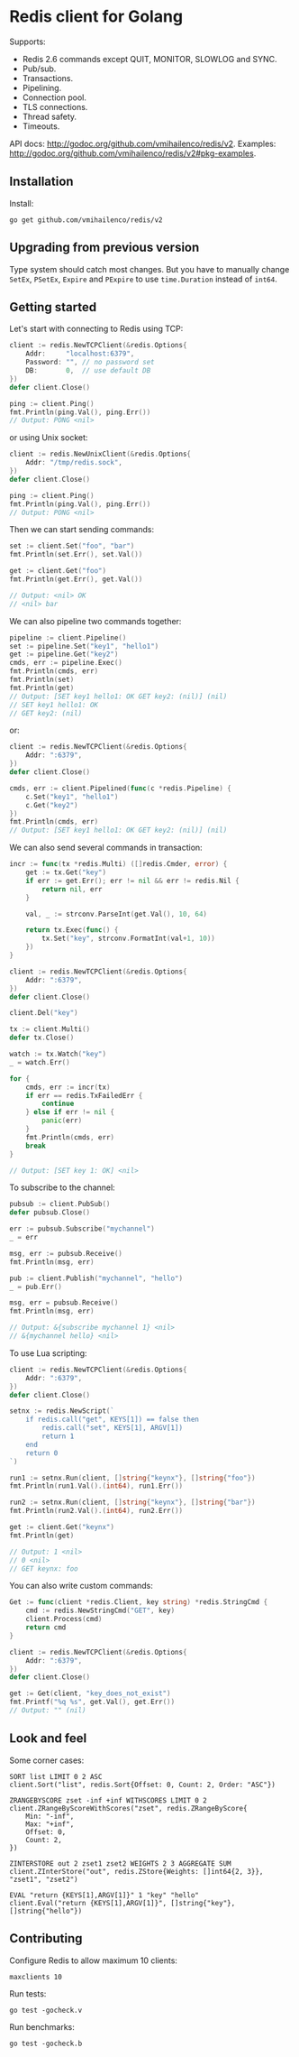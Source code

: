 Redis client for Golang
=======================

Supports:

- Redis 2.6 commands except QUIT, MONITOR, SLOWLOG and SYNC.
- Pub/sub.
- Transactions.
- Pipelining.
- Connection pool.
- TLS connections.
- Thread safety.
- Timeouts.

API docs: http://godoc.org/github.com/vmihailenco/redis/v2.
Examples: http://godoc.org/github.com/vmihailenco/redis/v2#pkg-examples.

Installation
------------

Install:

    go get github.com/vmihailenco/redis/v2

Upgrading from previous version
-------------------------------

Type system should catch most changes. But you have to manually change `SetEx`, `PSetEx`, `Expire` and `PExpire` to use `time.Duration` instead of `int64`.

Getting started
---------------

Let's start with connecting to Redis using TCP:

```go
client := redis.NewTCPClient(&redis.Options{
	Addr:     "localhost:6379",
	Password: "", // no password set
	DB:       0,  // use default DB
})
defer client.Close()

ping := client.Ping()
fmt.Println(ping.Val(), ping.Err())
// Output: PONG <nil>
```

or using Unix socket:

```go
client := redis.NewUnixClient(&redis.Options{
	Addr: "/tmp/redis.sock",
})
defer client.Close()

ping := client.Ping()
fmt.Println(ping.Val(), ping.Err())
// Output: PONG <nil>
```

Then we can start sending commands:

```go
set := client.Set("foo", "bar")
fmt.Println(set.Err(), set.Val())

get := client.Get("foo")
fmt.Println(get.Err(), get.Val())

// Output: <nil> OK
// <nil> bar
```

We can also pipeline two commands together:

```go
pipeline := client.Pipeline()
set := pipeline.Set("key1", "hello1")
get := pipeline.Get("key2")
cmds, err := pipeline.Exec()
fmt.Println(cmds, err)
fmt.Println(set)
fmt.Println(get)
// Output: [SET key1 hello1: OK GET key2: (nil)] (nil)
// SET key1 hello1: OK
// GET key2: (nil)
```

or:

```go
client := redis.NewTCPClient(&redis.Options{
	Addr: ":6379",
})
defer client.Close()

cmds, err := client.Pipelined(func(c *redis.Pipeline) {
	c.Set("key1", "hello1")
	c.Get("key2")
})
fmt.Println(cmds, err)
// Output: [SET key1 hello1: OK GET key2: (nil)] (nil)
```

We can also send several commands in transaction:

```go
incr := func(tx *redis.Multi) ([]redis.Cmder, error) {
	get := tx.Get("key")
	if err := get.Err(); err != nil && err != redis.Nil {
		return nil, err
	}

	val, _ := strconv.ParseInt(get.Val(), 10, 64)

	return tx.Exec(func() {
		tx.Set("key", strconv.FormatInt(val+1, 10))
	})
}

client := redis.NewTCPClient(&redis.Options{
	Addr: ":6379",
})
defer client.Close()

client.Del("key")

tx := client.Multi()
defer tx.Close()

watch := tx.Watch("key")
_ = watch.Err()

for {
	cmds, err := incr(tx)
	if err == redis.TxFailedErr {
		continue
	} else if err != nil {
		panic(err)
	}
	fmt.Println(cmds, err)
	break
}

// Output: [SET key 1: OK] <nil>
```

To subscribe to the channel:

```go
pubsub := client.PubSub()
defer pubsub.Close()

err := pubsub.Subscribe("mychannel")
_ = err

msg, err := pubsub.Receive()
fmt.Println(msg, err)

pub := client.Publish("mychannel", "hello")
_ = pub.Err()

msg, err = pubsub.Receive()
fmt.Println(msg, err)

// Output: &{subscribe mychannel 1} <nil>
// &{mychannel hello} <nil>
```

To use Lua scripting:

```go
client := redis.NewTCPClient(&redis.Options{
	Addr: ":6379",
})
defer client.Close()

setnx := redis.NewScript(`
    if redis.call("get", KEYS[1]) == false then
        redis.call("set", KEYS[1], ARGV[1])
        return 1
    end
    return 0
`)

run1 := setnx.Run(client, []string{"keynx"}, []string{"foo"})
fmt.Println(run1.Val().(int64), run1.Err())

run2 := setnx.Run(client, []string{"keynx"}, []string{"bar"})
fmt.Println(run2.Val().(int64), run2.Err())

get := client.Get("keynx")
fmt.Println(get)

// Output: 1 <nil>
// 0 <nil>
// GET keynx: foo
```

You can also write custom commands:

```go
Get := func(client *redis.Client, key string) *redis.StringCmd {
	cmd := redis.NewStringCmd("GET", key)
	client.Process(cmd)
	return cmd
}

client := redis.NewTCPClient(&redis.Options{
	Addr: ":6379",
})
defer client.Close()

get := Get(client, "key_does_not_exist")
fmt.Printf("%q %s", get.Val(), get.Err())
// Output: "" (nil)
```

Look and feel
-------------

Some corner cases:

    SORT list LIMIT 0 2 ASC
    client.Sort("list", redis.Sort{Offset: 0, Count: 2, Order: "ASC"})

    ZRANGEBYSCORE zset -inf +inf WITHSCORES LIMIT 0 2
    client.ZRangeByScoreWithScores("zset", redis.ZRangeByScore{
        Min: "-inf",
        Max: "+inf",
        Offset: 0,
        Count: 2,
    })

    ZINTERSTORE out 2 zset1 zset2 WEIGHTS 2 3 AGGREGATE SUM
    client.ZInterStore("out", redis.ZStore{Weights: []int64{2, 3}}, "zset1", "zset2")

    EVAL "return {KEYS[1],ARGV[1]}" 1 "key" "hello"
    client.Eval("return {KEYS[1],ARGV[1]}", []string{"key"}, []string{"hello"})

Contributing
------------

Configure Redis to allow maximum 10 clients:

    maxclients 10

Run tests:

    go test -gocheck.v

Run benchmarks:

    go test -gocheck.b
